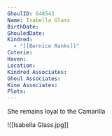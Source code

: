 ```yaml
---
GhoulID: 648543
Name: Isabella Glass
BirthDate: 
GhouledDate: 
Kindred:
  - "[[Bernice Ranks]]"
Coterie: 
Haven: 
Location: 
Kindred Associates: 
Ghoul Associates: 
Kine Associates: 
Plots: 
---
```

She remains loyal to the Camarilla

![[Isabella Glass.jpg]]